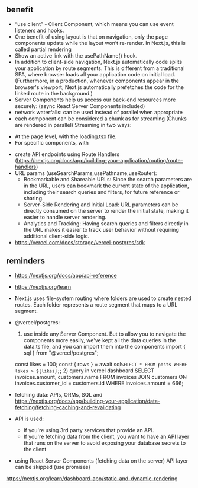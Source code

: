 ## benefit
* “use client” - Client Component, which means you can use event listeners and hooks.
* One benefit of using layout is that on navigation, only the page components update while the layout won’t re-render. In Next.js, this is called partial rendering
* Show an active link with the usePathName() hook.
* In addition to client-side navigation, Next.js automatically code splits your application by route segments. This is different from a traditional SPA, where browser loads all your application code on initial load.
(Furthermore, in a production, whenever <Link> components appear in the browser's viewport, Next.js automatically prefetches the code for the linked route in the background.)
* Server Components help us access our back-end resources more securely:
 (async React Server Components included)
* network waterfalls: can be used instead of parallel when appropriate
* each component can be considered a chunk as for streaming (Chunks are rendered in parallel)
Streaming in two ways:
 - At the page level, with the loading.tsx file.
 - For specific components, with <Suspense>
* create API endpoints using Route Handlers (https://nextjs.org/docs/app/building-your-application/routing/route-handlers)
* URL params (useSearchParams,usePathname,useRouter):
    - Bookmarkable and Shareable URLs: Since the search parameters are in the URL, users can bookmark the current state of the application, including their search queries and filters, for future reference or sharing.
    - Server-Side Rendering and Initial Load: URL parameters can be directly consumed on the server to render the initial state, making it easier to handle server rendering.
    - Analytics and Tracking: Having search queries and filters directly in the URL makes it easier to track user behavior without requiring additional client-side logic.
* https://vercel.com/docs/storage/vercel-postgres/sdk

## reminders
- https://nextjs.org/docs/app/api-reference
- https://nextjs.org/learn
- Next.js uses file-system routing where folders are used to create nested routes. Each folder represents a route segment that maps to a URL segment.
-  @vercel/postgres:
    1) use inside any Server Component. But to allow you to navigate the components more easily, we've kept all the data queries in the data.ts file, and you can import them into the components
    import { sql } from "@vercel/postgres";

    const likes = 100;
    const { rows } = await sql`SELECT * FROM posts WHERE likes > ${likes};`;
    2) query in vercel dashboard
    SELECT invoices.amount, customers.name
    FROM invoices
    JOIN customers ON invoices.customer_id = customers.id
    WHERE invoices.amount = 666;
- fetching data: APIs, ORMs, SQL and https://nextjs.org/docs/app/building-your-application/data-fetching/fetching-caching-and-revalidating
- API is used:
    * If you're using 3rd party services that provide an API.
    * If you're fetching data from the client, you want to have an API layer that runs on the server to avoid exposing your database secrets to the client
- using React Server Components (fetching data on the server) API layer can be skipped (use promises)

https://nextjs.org/learn/dashboard-app/static-and-dynamic-rendering